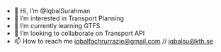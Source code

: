 - 👋 Hi, I’m @IqbalSurahman
- 👀 I’m interested in Transport Planning
- 🌱 I’m currently learning GTFS
- 💞️ I’m looking to collaborate on Transport API
- 📫 How to reach me iqbalfachrurrazie@gmail.com // iqbalsu@kth.se
